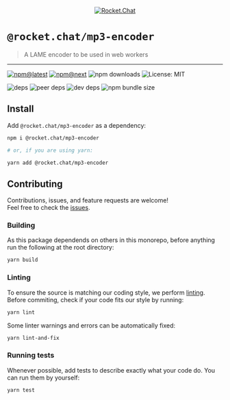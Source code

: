 <!--header-->

<p align="center">
  <a href="https://rocket.chat" title="Rocket.Chat">
    <img src="https://github.com/RocketChat/Rocket.Chat.Artwork/raw/master/Logos/2020/png/logo-horizontal-red.png" alt="Rocket.Chat" />
  </a>
</p>

# `@rocket.chat/mp3-encoder`

> A LAME encoder to be used in web workers

---

[![npm@latest](https://img.shields.io/npm/v/@rocket.chat/mp3-encoder/latest?style=flat-square)](https://www.npmjs.com/package/@rocket.chat/icons/v/latest) [![npm@next](https://img.shields.io/npm/v/@rocket.chat/mp3-encoder/next?style=flat-square)](https://www.npmjs.com/package/@rocket.chat/icons/v/next) ![npm downloads](https://img.shields.io/npm/dw/@rocket.chat/mp3-encoder?style=flat-square) ![License: MIT](https://img.shields.io/npm/l/@rocket.chat/mp3-encoder?style=flat-square)

![deps](https://img.shields.io/david/RocketChat/Rocket.Chat.Fuselage?path=packages%2Fmp3-encoder&style=flat-square) ![peer deps](https://img.shields.io/david/peer/RocketChat/Rocket.Chat.Fuselage?path=packages%2Fmp3-encoder&style=flat-square) ![dev deps](https://img.shields.io/david/dev/RocketChat/Rocket.Chat.Fuselage?path=packages%2Fmp3-encoder&style=flat-square) ![npm bundle size](https://img.shields.io/bundlephobia/min/@rocket.chat/mp3-encoder?style=flat-square)

<!--/header-->

## Install

<!--install-->

Add `@rocket.chat/mp3-encoder` as a dependency:

```sh
npm i @rocket.chat/mp3-encoder

# or, if you are using yarn:

yarn add @rocket.chat/mp3-encoder
```

<!--/install-->

## Contributing

<!--contributing(msg)-->

Contributions, issues, and feature requests are welcome!<br />
Feel free to check the [issues](https://github.com/RocketChat/Rocket.Chat.Fuselage/issues).

<!--/contributing(msg)-->

### Building

As this package dependends on others in this monorepo, before anything run the following at the root directory:

<!--yarn(build)-->

```sh
yarn build
```

<!--/yarn(build)-->

### Linting

To ensure the source is matching our coding style, we perform [linting](<https://en.wikipedia.org/wiki/Lint_(software)>).
Before commiting, check if your code fits our style by running:

<!--yarn(lint)-->

```sh
yarn lint
```

<!--/yarn(lint)-->

Some linter warnings and errors can be automatically fixed:

<!--yarn(lint-and-fix)-->

```sh
yarn lint-and-fix
```

<!--/yarn(lint-and-fix)-->

### Running tests

Whenever possible, add tests to describe exactly what your code do. You can run them by yourself:

<!--yarn(test)-->

```sh
yarn test
```

<!--/yarn(test)-->
